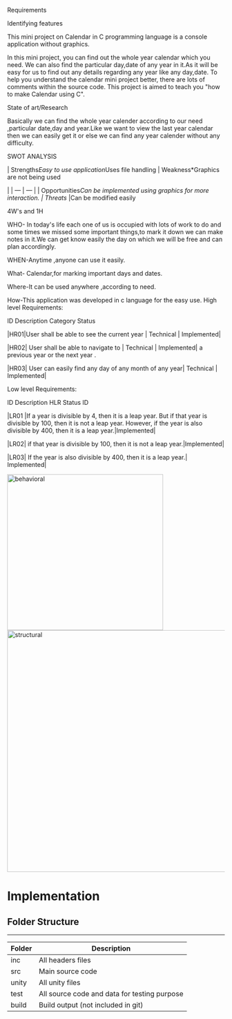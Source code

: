 
Requirements

Identifying features

This mini project on Calendar in C programming language is a console application without graphics.

In this mini project, you can find out the whole year calendar which you need. We can also find the particular day,date of any year in it.As it will be easy for us to find out any details regarding any year like any day,date.
To help you understand the calendar mini project better, there are lots of comments within the source code. This project is aimed to teach you "how to make Calendar using C".

State of art/Research

Basically we can find the whole year calender according to our need ,particular date,day and year.Like we want to view the last year calendar then we can easily get it or else we can find any year calender without any difficulty.

SWOT ANALYSIS

| Strengths*Easy to use application*Uses file handling | Weakness*Graphics are not being used

|
| — | — |
| Opportunities*Can be implemented using graphics for more interaction. | Threats* |Can be modified easily

4W's and 1H

WHO- In today's life each one of us is occupied with lots of work to do and some times we missed some important things,to mark it down we can make notes in it.We can get know easily the day on which we will be free and can plan accordingly.

WHEN-Anytime ,anyone can use it easily.

What- Calendar,for marking important days and dates.

Where-It can be used anywhere ,according to need.

How-This application was developed in c language for the easy use.
High level Requirements:

ID Description Category Status

|HR01|User shall be able to see the current year   |    Technical   |         Implemented|


|HR02| User shall be able to navigate to           |    Technical    |        Implemented|
a previous year or the next year .

|HR03| User can easily find any day of any month of any year| Technical  |     Implemented|

Low level Requirements:

ID Description HLR Status
ID

|LR01 |If a year is divisible by 4, then it is a leap year. But if that year is divisible by 100, then it is not a leap year. However, if the year is also divisible by 400, then it is a leap year.|Implemented|


|LR02| if that year is divisible by 100, then it is not a leap year.|Implemented|


|LR03| If the year is also divisible by 400, then it is a leap year.| Implemented|


<img width="361" alt="behavioral" src="https://user-images.githubusercontent.com/94223070/143253086-a46be513-c243-44a5-85b6-2576cb182218.png">
<img width="560" alt="structural" src="https://user-images.githubusercontent.com/94223070/143253105-e0ad0507-d8e5-46e9-bc7d-621f782b5e4c.png">

# Implementation

## Folder Structure

---

| Folder | Description                                  |
| ------ | -------------------------------------------- |
| inc    | All headers files                            |
| src    | Main source code                             |
| unity  | All unity files                              |
| test   | All source code and data for testing purpose |
| build  | Build output (not included in git)           |
